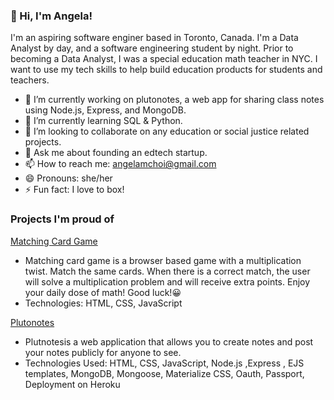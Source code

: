 ### 👋 Hi, I'm Angela! 
I'm an aspiring software enginer based in Toronto, Canada. I'm a Data Analyst by day, and a software engineering student by night. Prior to becoming a Data Analyst, I was a special education math teacher in NYC. I want to use my tech skills to help build education products for students and teachers.


- 🔭 I’m currently working on plutonotes, a web app for sharing class notes using Node.js, Express, and MongoDB.
- 🌱 I’m currently learning SQL & Python.
- 👯 I’m looking to collaborate on any education or social justice related projects.
- 💬 Ask me about founding an edtech startup. 
- 📫 How to reach me: angelamchoi@gmail.com
- 😄 Pronouns: she/her
- ⚡ Fun fact: I love to box!

### Projects I'm proud of
[Matching Card Game](https://github.com/angelamchoi/card-game)
- Matching card game is a browser based game with a multiplication twist. Match the same cards. When there is a correct match, the user will solve a multiplication problem and will receive extra points. Enjoy your daily dose of math! Good luck!😀
- Technologies: HTML, CSS, JavaScript

[Plutonotes](https://plutonotes.herokuapp.com/)
- Plutnotesis a web application that allows you to create notes and post your notes publicly for anyone to see. 
- Technologies Used: HTML, CSS, JavaScript, Node.js ,Express , EJS templates, MongoDB, Mongoose, Materialize CSS, Oauth, Passport, Deployment on Heroku

<!--
**angelamchoi/angelamchoi** is a ✨ _special_ ✨ repository because its `README.md` (this file) appears on your GitHub profile.


-->
